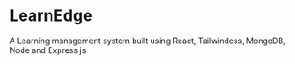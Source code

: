 # LearnEdge
A Learning management system built using React, Tailwindcss, MongoDB, Node and Express js
